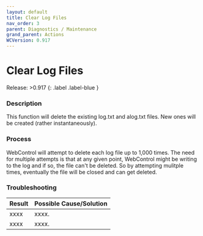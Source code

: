 ```yaml
---
layout: default
title: Clear Log Files
nav_order: 3
parent: Diagnostics / Maintenance
grand_parent: Actions
WCVersion: 0.917
---
```

# Clear Log Files

Release: >0.917
{: .label .label-blue }

### Description

This function will delete the existing log.txt and alog.txt files.  New ones will be created (rather instantaneously).

### Process

WebControl will attempt to delete each log file up to 1,000 times.  The need for multiple attempts is that at any given point, WebControl might be writing to the log and if so, the file can't be deleted.  So by attempting mulitple times, eventually the file will be closed and can get deleted.

### Troubleshooting

|Result   	|Possible Cause/Solution   	|
|---	|---	|
|xxxx   	|xxxx.   	|
|xxxx   	|xxxx.   	|



